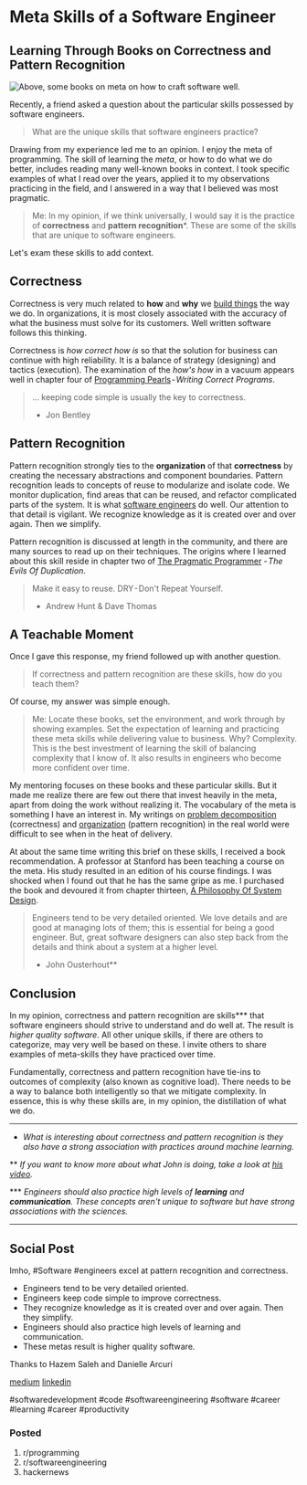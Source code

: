 # Meta Skills of a Software Engineer
## Learning Through Books on Correctness and Pattern Recognition

![Above, some books on meta on how to craft software well.](images/11-01.png)

Recently, a friend asked a question about the particular skills possessed by software engineers.

> What are the unique skills that software engineers practice?

Drawing from my experience led me to an opinion. I enjoy the meta of programming. The skill of learning the *meta*, or how to do what we do better, includes reading many well-known books in context. I took specific examples of what I read over the years, applied it to my observations practicing in the field, and I answered in a way that I believed was most pragmatic.

> Me: In my opinion, if we think universally, I would say it is the practice of **correctness** and **pattern recognition***. These are some of the skills that are unique to software engineers.

Let's exam these skills to add context.

## Correctness

Correctness is very much related to **how** and **why** we [build things](https://medium.com/hackernoon/software-is-unlike-construction-c0284ee4b723) the way we do. In organizations, it is most closely associated with the accuracy of what the business must solve for its customers. Well written software follows this thinking.

Correctness is *how correct how is* so that the solution for business can continue with high reliability. It is a balance of strategy (designing) and tactics (execution). The examination of the *how's how* in a vacuum appears well in chapter four of [Programming Pearls](https://www.pearson.com/us/higher-education/program/Bentley-Programming-Pearls-2nd-Edition/PGM203056.html) - *Writing Correct Programs*.

> … keeping code simple is usually the key to correctness.
> - Jon Bentley

## Pattern Recognition

Pattern recognition strongly ties to the **organization** of that **correctness** by creating the necessary abstractions and component boundaries. Pattern recognition leads to concepts of reuse to modularize and isolate code. We monitor duplication, find areas that can be reused, and refactor complicated parts of the system. It is what [software engineers](https://dev.to/solidi/what-is-a-software-engineer-anyway-3fb2) do well. Our attention to that detail is vigilant. We recognize knowledge as it is created over and over again. Then we simplify.

Pattern recognition is discussed at length in the community, and there are many sources to read up on their techniques. The origins where I learned about this skill reside in chapter two of [The Pragmatic Programmer](https://pragprog.com/titles/tpp20/the-pragmatic-programmer-20th-anniversary-edition/) - *The Evils Of Duplication*.

> Make it easy to reuse. DRY - Don't Repeat Yourself.
> - Andrew Hunt & Dave Thomas

## A Teachable Moment

Once I gave this response, my friend followed up with another question.

> If correctness and pattern recognition are these skills, how do you teach them?

Of course, my answer was simple enough.

> Me: Locate these books, set the environment, and work through by showing examples. Set the expectation of learning and practicing these meta skills while delivering value to business. Why? Complexity. This is the best investment of learning the skill of balancing complexity that I know of. It also results in engineers who become more confident over time.

My mentoring focuses on these books and these particular skills. But it made me realize there are few out there that invest heavily in the meta, apart from doing the work without realizing it. The vocabulary of the meta is something I have an interest in. My writings on [problem decomposition](https://medium.com/hackernoon/no-description-provided-8d9e0f3a3abb) (correctness) and [organization](https://medium.com/hackernoon/the-decision-hypothesis-aa512e0113) (pattern recognition) in the real world were difficult to see when in the heat of delivery.

At about the same time writing this brief on these skills, I received a book recommendation. A professor at Stanford has been teaching a course on the meta. His study resulted in an edition of his course findings. I was shocked when I found out that he has the same gripe as me. I purchased the book and devoured it from chapter thirteen, [A Philosophy Of System Design](https://twitter.com/JohnOusterhout/status/989260683836506112).

> Engineers tend to be very detailed oriented. We love details and are good at managing lots of them; this is essential for being a good engineer. But, great software designers can also step back from the details and think about a system at a higher level.
> - John Ousterhout**

## Conclusion

In my opinion, correctness and pattern recognition are skills*** that software engineers should strive to understand and do well at. The result is *higher quality software*. All other unique skills, if there are others to categorize, may very well be based on these. I invite others to share examples of meta-skills they have practiced over time.

Fundamentally, correctness and pattern recognition have tie-ins to outcomes of complexity (also known as cognitive load). There needs to be a way to balance both intelligently so that we mitigate complexity. In essence, this is why these skills are, in my opinion, the distillation of what we do.

---

* *What is interesting about correctness and pattern recognition is they also have a strong association with practices around machine learning.*

** *If you want to know more about what John is doing, take a look at [his video](https://www.youtube.com/watch?v=ajFq31OV9Bk).*

*** *Engineers should also practice high levels of **learning** and **communication**. These concepts aren't unique to software but have strong associations with the sciences.*

---

## Social Post

Imho, #Software #engineers excel at pattern recognition and correctness.

- Engineers tend to be very detailed oriented.
- Engineers keep code simple to improve correctness.
- They recognize knowledge as it is created over and over again. Then they simplify.
- Engineers should also practice high levels of learning and communication.
- These metas result is higher quality software. 

Thanks to Hazem Saleh and Danielle Arcuri

[medium](https://medium.com/hackernoon/meta-skills-of-a-software-engineer-bed411f6685e)
[linkedin](https://www.linkedin.com/pulse/meta-skills-software-engineer-douglas-w-arcuri/)

#softwaredevelopment #code #softwareengineering #software #career #learning #career #productivity

### Posted

1. r/programming
1. r/softwareengineering
1. hackernews
